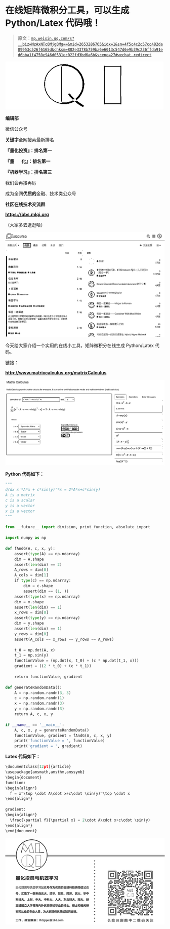 # 在线矩阵微积分工具，可以生成 Python/Latex 代码哦！

> 原文：[`mp.weixin.qq.com/s?__biz=MzAxNTc0Mjg0Mg==&mid=2653286765&idx=1&sn=4f5c4c2c57cc482da09953c526f6165d&chksm=802e3378b759ba6e6013c547d6e9b39c236ffda91ed6bba1f4750e946d0531ec022fd3bd6a6b&scene=27#wechat_redirect`](http://mp.weixin.qq.com/s?__biz=MzAxNTc0Mjg0Mg==&mid=2653286765&idx=1&sn=4f5c4c2c57cc482da09953c526f6165d&chksm=802e3378b759ba6e6013c547d6e9b39c236ffda91ed6bba1f4750e946d0531ec022fd3bd6a6b&scene=27#wechat_redirect)

![](img/1062cd2e5e7eaaf42b8f336260a5b683.png)

**编辑部**

微信公众号

**关键字**全网搜索最新排名

**『量化投资』：排名第一**

**『量       化』：排名第一**

**『机器学习』：排名第三**

我们会再接再厉

成为全网**优质的**金融、技术类公众号

**社区在线技术交流群**

**https://bbs.mlqi.org**

（大家多去逛逛哈）

![](img/3aa9e6490431246ccab01bb2640b650e.png)

今天给大家介绍一个实用的在线小工具，矩阵微积分在线生成 Python/Latex 代码。

链接：

**http://www.matrixcalculus.org/matrixCalculus**

![](img/c249bb4c08e47338bdc86fa7647514d7.png)

**Python 代码如下：**

```py
"""
d/dx x'*A*x + c*sin(y)'*x = 2*A*x+c*sin(y)
A is a matrix
c is a scalar
y is a vector
x is a vector
"""

from __future__ import division, print_function, absolute_import

import numpy as np

def fAndG(A, c, x, y):
    assert(type(A) == np.ndarray)
    dim = A.shape
    assert(len(dim) == 2)
    A_rows = dim[0]
    A_cols = dim[1]
    if type(c) == np.ndarray:
        dim = c.shape
        assert(dim == (1, ))
    assert(type(x) == np.ndarray)
    dim = x.shape
    assert(len(dim) == 1)
    x_rows = dim[0]
    assert(type(y) == np.ndarray)
    dim = y.shape
    assert(len(dim) == 1)
    y_rows = dim[0]
    assert(A_cols == x_rows == y_rows == A_rows)

    t_0 = np.dot(A, x)
    t_1 = np.sin(y)
    functionValue = (np.dot(x, t_0) + (c * np.dot(t_1, x)))
    gradient = ((2 * t_0) + (c * t_1))

    return functionValue, gradient

def generateRandomData():
    A = np.random.randn(3, 3)
    c = np.random.randn(1)
    x = np.random.randn(3)
    y = np.random.randn(3)
    return A, c, x, y

if __name__ == '__main__':
    A, c, x, y = generateRandomData()
    functionValue, gradient = fAndG(A, c, x, y)
    print('functionValue = ', functionValue)
    print('gradient = ', gradient)
```

****Latex 代码如下：****

```py
\documentclass[12pt]{article}
\usepackage{amsmath,amsthm,amssymb}
\begin{document}
function:
\begin{align*}
  f = x^\top \cdot A\cdot x+c\cdot \sin(y)^\top \cdot x
\end{align*}

gradient:
\begin{align*}
  \frac{\partial f}{\partial x} = 2\cdot A\cdot x+c\cdot \sin(y)
\end{align*}
\end{document}
```

![](img/b96ca30e84da4d2fcd8692a7ddbe677b.png)